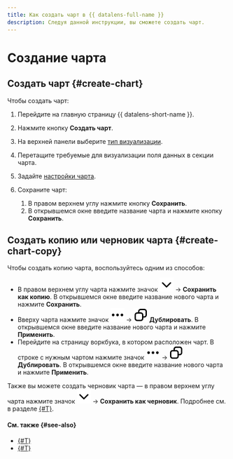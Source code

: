 ```yaml
---
title: Как создать чарт в {{ datalens-full-name }}
description: Следуя данной инструкции, вы сможете создать чарт.
---
```


# Создание чарта

## Создать чарт {#create-chart}

Чтобы создать чарт:



1. Перейдите на главную страницу {{ datalens-short-name }}.
1. Нажмите кнопку **Создать чарт**.



1. На верхней панели выберите [тип визуализации](../../visualization-ref/index.md).
1. Перетащите требуемые для визуализации поля данных в секции чарта.
1. Задайте [настройки чарта](../../concepts/chart/settings.md).
1. Сохраните чарт:

   1. В правом верхнем углу нажмите кнопку **Сохранить**.
   1. В открывшемся окне введите название чарта и нажмите кнопку **Сохранить**.

## Создать копию или черновик чарта {#create-chart-copy}

Чтобы создать копию чарта, воспользуйтесь одним из способов:

* В правом верхнем углу чарта нажмите значок ![image](../../../_assets/console-icons/chevron-down.svg) → **Сохранить как копию**. В открывшемся окне введите название нового чарта и нажмите **Сохранить**.
* Вверху чарта нажмите значок ![image](../../../_assets/console-icons/ellipsis.svg) → ![image](../../../_assets/console-icons/copy.svg) **Дублировать**. В открывшемся окне введите название нового чарта и нажмите **Применить**.
* Перейдите на страницу воркбука, в котором расположен чарт. В строке с нужным чартом нажмите значок ![image](../../../_assets/console-icons/ellipsis.svg) → ![image](../../../_assets/console-icons/copy.svg) **Дублировать**. В открывшемся окне введите название нового чарта и нажмите **Применить**.

Также вы можете создать черновик чарта — в правом верхнем углу чарта нажмите значок ![image](../../../_assets/console-icons/chevron-down.svg) → **Сохранить как черновик**. Подробнее см. в разделе [{#T}](../../concepts/chart/versioning.md).


#### См. также {#see-also}

* [{#T}](../../concepts/chart/index.md)
* [{#T}](../../concepts/chart/settings.md)
